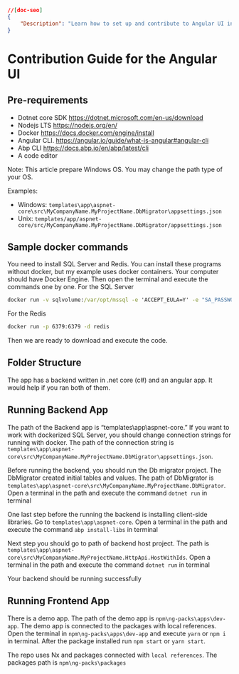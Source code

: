 ```json
//[doc-seo]
{
    "Description": "Learn how to set up and contribute to Angular UI in the ABP Framework with essential tools, commands, and guidelines for developers."
}
```

# Contribution Guide for the Angular UI

## Pre-requirements

- Dotnet core SDK https://dotnet.microsoft.com/en-us/download
- Nodejs LTS https://nodejs.org/en/
- Docker https://docs.docker.com/engine/install
- Angular CLI. https://angular.io/guide/what-is-angular#angular-cli
- Abp CLI https://docs.abp.io/en/abp/latest/cli
- A code editor

Note: This article prepare Windows OS. You may change the path type of your OS.

Examples:

* Windows: `templates\app\aspnet-core\src\MyCompanyName.MyProjectName.DbMigrator\appsettings.json`
* Unix: `templates/app/aspnet-core/src/MyCompanyName.MyProjectName.DbMigrator/appsettings.json`

## Sample docker commands

You need to install SQL Server and Redis. You can install these programs without docker, but my example uses docker containers. Your computer should have Docker Engine. Then open the terminal and execute the commands one by one.
For the SQL Server

```cmd
docker run -v sqlvolume:/var/opt/mssql -e 'ACCEPT_EULA=Y' -e "SA_PASSWORD=yourpassword" -p 1433:1433 -d mcr.microsoft.com/mssql/server:2019-CU3-ubuntu-18.04
```

For the Redis

```cmd
docker run -p 6379:6379 -d redis
```

Then we are ready to download and execute the code.

## Folder Structure

The app has a backend written in .net core (c#) and an angular app. It would help if you ran both of them.

## Running Backend App

The path of the Backend app is “templates\app\aspnet-core.” If you want to work with dockerized SQL Server, you should change connection strings for running with docker. The path of the connection string is
`templates\app\aspnet-core\src\MyCompanyName.MyProjectName.DbMigrator\appsettings.json`.

Before running the backend, you should run the Db migrator project. The DbMigrator created initial tables and values. The path of DbMigrator is `templates\app\aspnet-core\src\MyCompanyName.MyProjectName.DbMigrator`. Open a terminal in the path and execute the command `dotnet run` in terminal

One last step before the running the backend is installing client-side libraries. Go to `templates\app\aspnet-core`. Open a terminal in the path and execute the command `abp install-libs` in terminal

Next step you should go to path of backend host project. The path is `templates\app\aspnet-core\src\MyCompanyName.MyProjectName.HttpApi.HostWithIds`. Open a terminal in the path and execute the command `dotnet run` in terminal

Your backend should be running successfully

## Running Frontend App

There is a demo app. The path of the demo app is `npm\ng-packs\apps\dev-app`. The demo app is connected to the packages with local references. Open the terminal in `npm\ng-packs\apps\dev-app` and execute `yarn` or `npm i` in terminal. After the package installed run `npm start` or `yarn start`.

The repo uses Nx and packages connected with `local references`. The packages path is `npm\ng-packs\packages`
